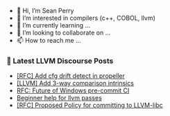 - 👋 Hi, I’m Sean Perry
- 👀 I’m interested in compilers (c++, COBOL, llvm)
- 🌱 I’m currently learning ...
- 💞️ I’m looking to collaborate on ...
- 📫 How to reach me ...

<!---
s66perry/s66perry is a ✨ special ✨ repository because its `README.md` (this file) appears on your GitHub profile.
You can click the Preview link to take a look at your changes.
--->
### 📕 Latest LLVM Discourse Posts

<!-- DISCOURSE-LLVM:START -->
- [[RFC] Add cfg drift detect in propeller](https://discourse.llvm.org/t/rfc-add-cfg-drift-detect-in-propeller/76733#post_6)
- [[LLVM] Add 3-way comparison intrinsics](https://discourse.llvm.org/t/llvm-add-3-way-comparison-intrinsics/76807#post_4)
- [RFC: Future of Windows pre-commit CI](https://discourse.llvm.org/t/rfc-future-of-windows-pre-commit-ci/76840#post_2)
- [Beginner help for llvm passes](https://discourse.llvm.org/t/beginner-help-for-llvm-passes/76600#post_18)
- [[RFC] Proposed Policy for committing to LLVM-libc](https://discourse.llvm.org/t/rfc-proposed-policy-for-committing-to-llvm-libc/76617#post_16)
<!-- DISCOURSE-LLVM:END -->
